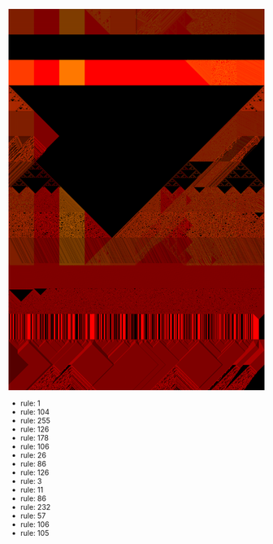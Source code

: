 ![photo](./output.png) 
 * rule: 1
* rule: 104
* rule: 255
* rule: 126
* rule: 178
* rule: 106
* rule: 26
* rule: 86
* rule: 126
* rule: 3
* rule: 11
* rule: 86
* rule: 232
* rule: 57
* rule: 106
* rule: 105
